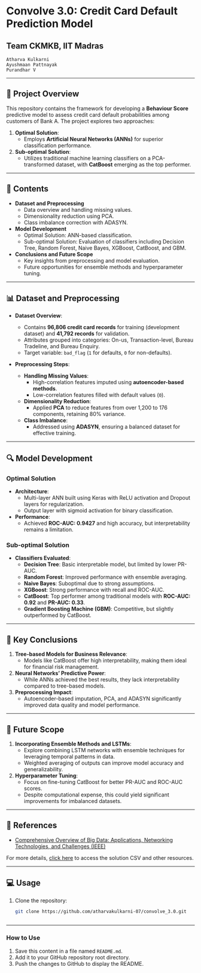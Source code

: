 # Convolve 3.0: Credit Card Default Prediction Model

## Team CKMKB, IIT Madras  
```
Atharva Kulkarni
Ayushmaan Pattnayak
Purandhar V
```

---

## 📑 Project Overview

This repository contains the framework for developing a **Behaviour Score** predictive model to assess credit card default probabilities among customers of Bank A. The project explores two approaches:

1. **Optimal Solution**: 
   - Employs **Artificial Neural Networks (ANNs)** for superior classification performance.
2. **Sub-optimal Solution**: 
   - Utilizes traditional machine learning classifiers on a PCA-transformed dataset, with **CatBoost** emerging as the top performer.

---

## 📂 Contents
- **Dataset and Preprocessing**
  - Data overview and handling missing values.
  - Dimensionality reduction using PCA.
  - Class imbalance correction with ADASYN.
- **Model Development**
  - Optimal Solution: ANN-based classification.
  - Sub-optimal Solution: Evaluation of classifiers including Decision Tree, Random Forest, Naive Bayes, XGBoost, CatBoost, and GBM.
- **Conclusions and Future Scope**
  - Key insights from preprocessing and model evaluation.
  - Future opportunities for ensemble methods and hyperparameter tuning.

---

## 📊 Dataset and Preprocessing
- **Dataset Overview**:
  - Contains **96,806 credit card records** for training (development dataset) and **41,792 records** for validation.
  - Attributes grouped into categories: On-us, Transaction-level, Bureau Tradeline, and Bureau Enquiry.
  - Target variable: `bad_flag` (`1` for defaults, `0` for non-defaults).

- **Preprocessing Steps**:
  - **Handling Missing Values**:
    - High-correlation features imputed using **autoencoder-based methods**.
    - Low-correlation features filled with default values (`0`).
  - **Dimensionality Reduction**:
    - Applied **PCA** to reduce features from over 1,200 to 176 components, retaining 80% variance.
  - **Class Imbalance**:
    - Addressed using **ADASYN**, ensuring a balanced dataset for effective training.

---

## 🔍 Model Development

### Optimal Solution
- **Architecture**:
  - Multi-layer ANN built using Keras with ReLU activation and Dropout layers for regularization.
  - Output layer with sigmoid activation for binary classification.
- **Performance**:
  - Achieved **ROC-AUC: 0.9427** and high accuracy, but interpretability remains a limitation.

### Sub-optimal Solution
- **Classifiers Evaluated**:
  - **Decision Tree**: Basic interpretable model, but limited by lower PR-AUC.
  - **Random Forest**: Improved performance with ensemble averaging.
  - **Naive Bayes**: Suboptimal due to strong assumptions.
  - **XGBoost**: Strong performance with recall and ROC-AUC.
  - **CatBoost**: Top performer among traditional models with **ROC-AUC: 0.92** and **PR-AUC: 0.33**.
  - **Gradient Boosting Machine (GBM)**: Competitive, but slightly outperformed by CatBoost.

---

## 📌 Key Conclusions
1. **Tree-based Models for Business Relevance**:
   - Models like CatBoost offer high interpretability, making them ideal for financial risk management.
2. **Neural Networks’ Predictive Power**:
   - While ANNs achieved the best results, they lack interpretability compared to tree-based models.
3. **Preprocessing Impact**:
   - Autoencoder-based imputation, PCA, and ADASYN significantly improved data quality and model performance.

---

## 🚀 Future Scope
1. **Incorporating Ensemble Methods and LSTMs**:
   - Explore combining LSTM networks with ensemble techniques for leveraging temporal patterns in data.
   - Weighted averaging of outputs can improve model accuracy and generalizability.
2. **Hyperparameter Tuning**:
   - Focus on fine-tuning CatBoost for better PR-AUC and ROC-AUC scores.
   - Despite computational expense, this could yield significant improvements for imbalanced datasets.

---

## 🔗 References
- [Comprehensive Overview of Big Data: Applications, Networking Technologies, and Challenges (IEEE)](https://ieeexplore.ieee.org/document/7727770)

For more details, [click here](https://github.com/atharvakulkarni-07/convolve_3.0) to access the solution CSV and other resources.

---

## 💻 Usage
1. Clone the repository:
   ```bash
   git clone https://github.com/atharvakulkarni-07/convolve_3.0.git
  
---

### How to Use
1. Save this content in a file named `README.md`.
2. Add it to your GitHub repository root directory.
3. Push the changes to GitHub to display the README.

